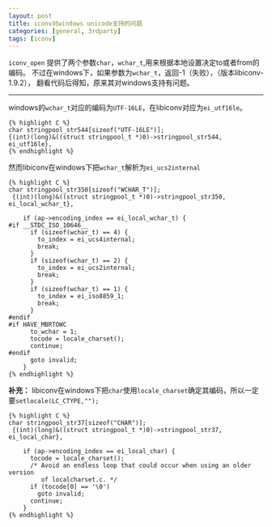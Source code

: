 ```yaml
---
layout: post
title: iconv对windows unicode支持的问题
categories: [general, 3rdparty]
tags: [iconv]
---
```


`iconv_open` 提供了两个参数`char`，`wchar_t`,用来根据本地设置决定to或者from的编码。
不过在windows下，如果参数为`wchar_t`，返回-1（失败），（版本libiconv-1.9.2），
翻看代码后得知，原来其对windows支持有问题。

----------

windows的`wchar_t`对应的编码为`UTF-16LE`，在libiconv对应为`ei_utf16le`。
	
	{% highlight C %}
	char stringpool_str544[sizeof("UTF-16LE")];
	{(int)(long)&((struct stringpool_t *)0)->stringpool_str544, ei_utf16le}, 
    {% endhighlight %}    

然而libiconv在windows下把`wchar_t`解析为`ei_ucs2internal`
	
	{% highlight C %}
    char stringpool_str350[sizeof("WCHAR_T")]; 
     {(int)(long)&((struct stringpool_t *)0)->stringpool_str350, ei_local_wchar_t}, 
     
        if (ap->encoding_index == ei_local_wchar_t) {
    #if __STDC_ISO_10646__
          if (sizeof(wchar_t) == 4) {
            to_index = ei_ucs4internal;
            break;
          }
          if (sizeof(wchar_t) == 2) {
            to_index = ei_ucs2internal;
            break;
          }
          if (sizeof(wchar_t) == 1) {
            to_index = ei_iso8859_1;
            break;
          }
    #endif
    #if HAVE_MBRTOWC
          to_wchar = 1;
          tocode = locale_charset();
          continue;
    #endif
          goto invalid;
        }
	{% endhighlight %}    

**补充：**
libiconv在windows下把`char`使用`locale_charset`确定其编码，所以一定要`setlocale(LC_CTYPE,"");`

	{% highlight C %}
	char stringpool_str37[sizeof("CHAR")];
	 {(int)(long)&((struct stringpool_t *)0)->stringpool_str37, ei_local_char},
	
	    if (ap->encoding_index == ei_local_char) {
	      tocode = locale_charset();
	      /* Avoid an endless loop that could occur when using an older version
	         of localcharset.c. */
	      if (tocode[0] == '\0')
	        goto invalid;
	      continue;
	    }
	{% endhighlight %}    